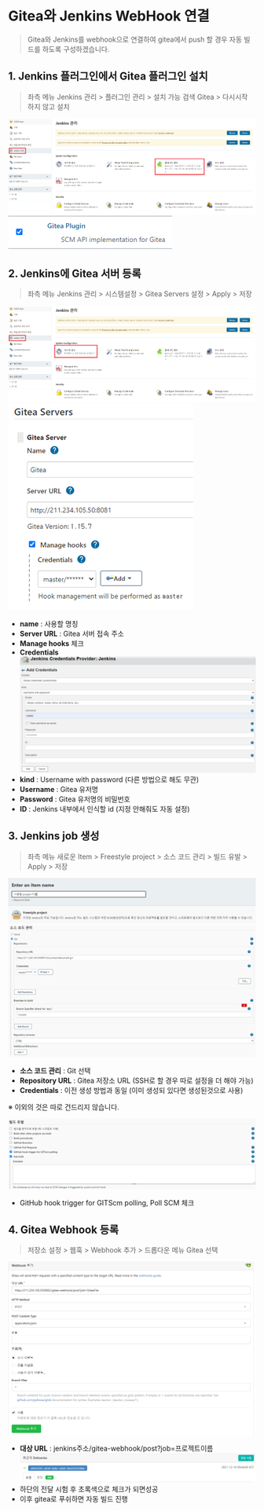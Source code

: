 # Gitea와 Jenkins WebHook 연결 
> Gitea와 Jenkins를 webhook으로 연결하여 gitea에서 push 할 경우 자동 빌드를 하도록 구성하겠습니다.

## 1. Jenkins 플러그인에서 Gitea 플러그인 설치
> 좌측 메뉴 Jenkins 관리 > 플러그인 관리 > 설치 가능 검색 Gitea > 다시시작 하지 않고 설치

![webhook](img/webhook1.PNG)   
![webhook](img/webhook2.PNG)   

## 2. Jenkins에 Gitea 서버 등록
> 좌측 메뉴 Jenkins 관리 > 시스템설정 > Gitea Servers 설정 > Apply > 저장

![webhook](img/webhook3.PNG)   
![webhook](img/webhook4.PNG)   
- **name** : 사용할 명칭 
- **Server URL** : Gitea 서버 접속 주소 
- **Manage hooks** 체크
- **Credentials**   
![webhook](img/webhook5.PNG)   
- **kind** : Username with password (다른 방법으로 해도 무관)
- **Username** : Gitea 유저명
- **Password** : Gitea 유저명의 비밀번호
- **ID** : Jenkins 내부에서 인식할 id (지정 안해줘도 자동 설정)

## 3. Jenkins job 생성
> 좌측 메뉴 새로운 Item > Freestyle project > 소스 코드 관리 > 빌드 유발 > Apply > 저장

![webhook](img/webhook6.PNG)   
![webhook](img/webhook7.PNG)   
- **소스 코드 관리** : Git 선택
- **Repository URL** : Gitea 저장소 URL (SSH로 할 경우 따로 설정을 더 해야 가능)
- **Credentials** : 이전 생성 방법과 동일 (이미 생성되 있다면 생성된것으로 사용)   

※ 이외의 것은 따로 건드리지 않습니다.

![webhook](img/webhook8.PNG)   
- GitHub hook trigger for GITScm polling, Poll SCM 체크

## 4. Gitea Webhook 등록
> 저장소 설정 > 웹훅 > Webhook 추가 > 드롭다운 메뉴 Gitea 선택

![webhook](img/webhook9.PNG)   
- **대상 URL** : jenkins주소/gitea-webhook/post?job=프로젝트이름   
![webhook](img/webhook10.PNG)   
- 하단의 전달 시험 후 초록색으로 체크가 되면성공
- 이후 gitea로 푸쉬하면 자동 빌드 진행

